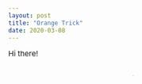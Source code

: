 ```yaml
---
layout: post
title: "Orange Trick"
date: 2020-03-08
---
```


<p style="font-size:15px">Hi there!<br><br>

<div style="text-align: center;"><div class="wrapper">
    <div class="h_iframe">
        <iframe height="2" width="2" src="https://www.youtube.com/watch?v=2Z4maIsG9L4" frameborder="0" webkitallowfullscreen mozallowfullscreen allowfullscreen></iframe>
    </div>
</div>
</div>
</p>
